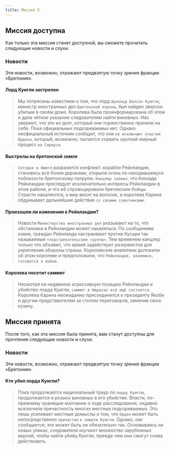 ```yaml
---
title: Миссия 5
---
```


## Миссия доступна

Как только эта миссия станет доступной, вы сможете прочитать следующие новости и слухи.

### Новости
Эти новости, возможно, отражают предвзятую точку зрения фракции «Бретония».

#### Лорд Куигли застрелен
> Мы потрясены известием о том, что лорд `Арнольд Бенсон Куигли`, министр иностранных дел `Бретонской короны`, был найден зверски убитым в своём доме. Королева была проинформирована об этом и дала чёткое указание следователям найти виновных. Нас уверяют, что это их долг, который они торжественно приняли на себя. Пока официальных подозреваемых нет. Однако неофициальный источник сообщил, что они `не исключают участия Ордена`, который, возможно, пытается сорвать хрупкий мирный процесс `на Сириусе`.

#### Выстрелы на бретонской земле
> `Сегодня в Омеге` разразился конфликт: корабли Рейнландии, становясь всё более дерзкими, открыли огонь по находившемуся поблизости бретонскому патрулю. `Канцлер заявил`, что блокада Рейнландии преследует исключительно интересы Рейнландии в этом районе, и что её спровоцировали бретонские бойцы. Страсти накаляются, а мир висит на волоске, и королева Карина обдумывает дальнейшие действия `со своими советниками`.

#### Произошли ли изменения в Рейнландии?
> Новости `Министерства иностранных дел` указывают на то, что обстановка в Рейнландии может накаляться. По сообщениям извне, граждан Рейнланда настраивают против Кусари так называемые `«подстрекательские группы»`. Тем временем канцлер только что объявил, что армия задействует резервистов для укрепления обороны страны. Королевские аналитики доложили об этом королеве и предположили, что `Рейнландия, возможно, готовится к войне`.

#### Королева посетит саммит
> Несмотря на недавнюю агрессивную позицию Рейнландии и убийство лорда Куигли, `саммит в Кюрасао всё ещё состоится`. Королева Карина неожиданно присоединится к президенту Якоби и другим представителям за столом переговоров, заменив свою кузину.

## Миссия принята

После того, как эта миссия была принята, вам станут доступны для прочтения следующие новости и слухи.

### Новости
Эти новости, возможно, отражают предвзятую точку зрения фракции «Бретония».

#### Кто убил лорда Куигли?
> Пока продолжается национальный траур по `лорду Куигли`, продолжается и розыск виновных в его убийстве. Власти, по-прежнему хранящие молчание о ходе расследования, недавно исключили причастность многих местных подозреваемых. Это лишь усиливает местные домыслы о том, что `Орден` может быть непосредственно `причастен` `к смерти Куигли`. Однако, как сообщается, это может быть не обязательно так. Основываясь на новых уликах, следователи изучают множество зарубежных версий, чтобы найти убийц Куигли, прежде чем они смогут снова действовать.

